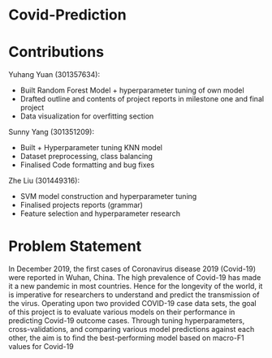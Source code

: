 # Covid-Prediction

# Contributions
Yuhang Yuan (301357634):
* Built Random Forest Model + hyperparameter tuning of own model
* Drafted outline and contents of project reports in milestone one and final project
* Data visualization for overfitting section

Sunny Yang (301351209):
* Built + Hyperparameter tuning KNN model
* Dataset preprocessing, class balancing
* Finalised Code formatting and bug fixes

Zhe Liu (301449316):
* SVM model construction and hyperparameter tuning
* Finalised projects reports (grammar)
* Feature selection and hyperparameter research

# Problem Statement
In December 2019, the first cases of Coronavirus disease 2019 (Covid-19) were reported in
Wuhan, China. The high prevalence of Covid-19 has made it a new pandemic in most
countries. Hence for the longevity of the world, it is imperative for researchers to understand
and predict the transmission of the virus.
Operating upon two provided COVID-19 case data sets, the goal of this project is to evaluate
various models on their performance in predicting Covid-19 outcome cases. Through tuning
hyperparameters, cross-validations, and comparing various model predictions against each
other, the aim is to find the best-performing model based on macro-F1 values for Covid-19
